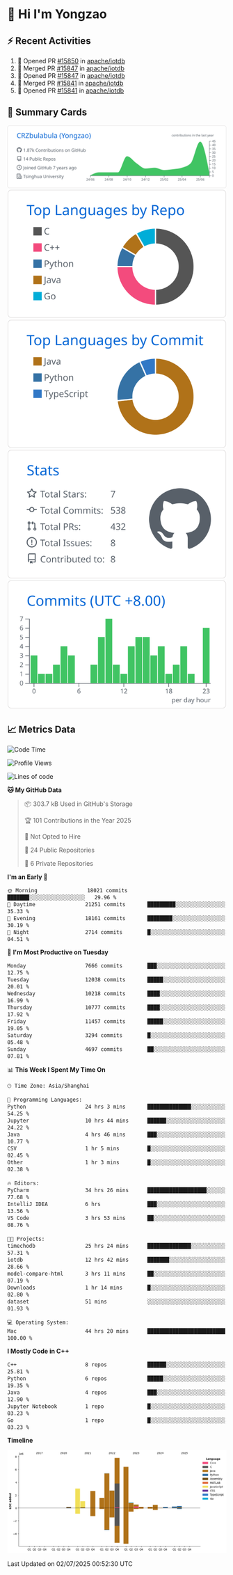 # 👋 Hi I'm Yongzao

## ⚡ Recent Activities
<!--START_SECTION:activity-->
1. 💪 Opened PR [#15850](https://github.com/apache/iotdb/pull/15850) in [apache/iotdb](https://github.com/apache/iotdb)
2. 🎉 Merged PR [#15847](https://github.com/apache/iotdb/pull/15847) in [apache/iotdb](https://github.com/apache/iotdb)
3. 💪 Opened PR [#15847](https://github.com/apache/iotdb/pull/15847) in [apache/iotdb](https://github.com/apache/iotdb)
4. 🎉 Merged PR [#15841](https://github.com/apache/iotdb/pull/15841) in [apache/iotdb](https://github.com/apache/iotdb)
5. 💪 Opened PR [#15841](https://github.com/apache/iotdb/pull/15841) in [apache/iotdb](https://github.com/apache/iotdb)
<!--END_SECTION:activity-->

## 🎑 Summary Cards

[![](https://raw.githubusercontent.com/CRZbulabula/CRZbulabula/main/profile-summary-card-output/github/0-profile-details.svg)](https://github.com/vn7n24fzkq/github-profile-summary-cards)
[![](https://raw.githubusercontent.com/CRZbulabula/CRZbulabula/main/profile-summary-card-output/github/1-repos-per-language.svg)](https://github.com/vn7n24fzkq/github-profile-summary-cards) [![](https://raw.githubusercontent.com/CRZbulabula/CRZbulabula/main/profile-summary-card-output/github/2-most-commit-language.svg)](https://github.com/vn7n24fzkq/github-profile-summary-cards)
[![](https://raw.githubusercontent.com/CRZbulabula/CRZbulabula/main/profile-summary-card-output/github/3-stats.svg)](https://github.com/vn7n24fzkq/github-profile-summary-cards) [![](https://raw.githubusercontent.com/CRZbulabula/CRZbulabula/main/profile-summary-card-output/github/4-productive-time.svg)](https://github.com/vn7n24fzkq/github-profile-summary-cards)

## 📈 Metrics Data

<!--START_SECTION:waka-->
![Code Time](http://img.shields.io/badge/Code%20Time-1%2C009%20hrs%2020%20mins-blue)

![Profile Views](http://img.shields.io/badge/Profile%20Views-0-blue)

![Lines of code](https://img.shields.io/badge/From%20Hello%20World%20I%27ve%20Written-33.8%20million%20lines%20of%20code-blue)

**🐱 My GitHub Data** 

> 📦 303.7 kB Used in GitHub's Storage 
 > 
> 🏆 101 Contributions in the Year 2025
 > 
> 🚫 Not Opted to Hire
 > 
> 📜 24 Public Repositories 
 > 
> 🔑 6 Private Repositories 
 > 
**I'm an Early 🐤** 

```text
🌞 Morning                18021 commits       ███████░░░░░░░░░░░░░░░░░░   29.96 % 
🌆 Daytime                21251 commits       █████████░░░░░░░░░░░░░░░░   35.33 % 
🌃 Evening                18161 commits       ████████░░░░░░░░░░░░░░░░░   30.19 % 
🌙 Night                  2714 commits        █░░░░░░░░░░░░░░░░░░░░░░░░   04.51 % 
```
📅 **I'm Most Productive on Tuesday** 

```text
Monday                   7666 commits        ███░░░░░░░░░░░░░░░░░░░░░░   12.75 % 
Tuesday                  12038 commits       █████░░░░░░░░░░░░░░░░░░░░   20.01 % 
Wednesday                10218 commits       ████░░░░░░░░░░░░░░░░░░░░░   16.99 % 
Thursday                 10777 commits       ████░░░░░░░░░░░░░░░░░░░░░   17.92 % 
Friday                   11457 commits       █████░░░░░░░░░░░░░░░░░░░░   19.05 % 
Saturday                 3294 commits        █░░░░░░░░░░░░░░░░░░░░░░░░   05.48 % 
Sunday                   4697 commits        ██░░░░░░░░░░░░░░░░░░░░░░░   07.81 % 
```


📊 **This Week I Spent My Time On** 

```text
🕑︎ Time Zone: Asia/Shanghai

💬 Programming Languages: 
Python                   24 hrs 3 mins       ██████████████░░░░░░░░░░░   54.25 % 
Jupyter                  10 hrs 44 mins      ██████░░░░░░░░░░░░░░░░░░░   24.22 % 
Java                     4 hrs 46 mins       ███░░░░░░░░░░░░░░░░░░░░░░   10.77 % 
CSV                      1 hr 5 mins         █░░░░░░░░░░░░░░░░░░░░░░░░   02.45 % 
Other                    1 hr 3 mins         █░░░░░░░░░░░░░░░░░░░░░░░░   02.38 % 

🔥 Editors: 
PyCharm                  34 hrs 26 mins      ███████████████████░░░░░░   77.68 % 
IntelliJ IDEA            6 hrs               ███░░░░░░░░░░░░░░░░░░░░░░   13.56 % 
VS Code                  3 hrs 53 mins       ██░░░░░░░░░░░░░░░░░░░░░░░   08.76 % 

🐱‍💻 Projects: 
timechodb                25 hrs 24 mins      ██████████████░░░░░░░░░░░   57.31 % 
iotdb                    12 hrs 42 mins      ███████░░░░░░░░░░░░░░░░░░   28.66 % 
model-compare-html       3 hrs 11 mins       ██░░░░░░░░░░░░░░░░░░░░░░░   07.19 % 
Downloads                1 hr 14 mins        █░░░░░░░░░░░░░░░░░░░░░░░░   02.80 % 
dataset                  51 mins             ░░░░░░░░░░░░░░░░░░░░░░░░░   01.93 % 

💻 Operating System: 
Mac                      44 hrs 20 mins      █████████████████████████   100.00 % 
```

**I Mostly Code in C++** 

```text
C++                      8 repos             ██████░░░░░░░░░░░░░░░░░░░   25.81 % 
Python                   6 repos             █████░░░░░░░░░░░░░░░░░░░░   19.35 % 
Java                     4 repos             ███░░░░░░░░░░░░░░░░░░░░░░   12.90 % 
Jupyter Notebook         1 repo              █░░░░░░░░░░░░░░░░░░░░░░░░   03.23 % 
Go                       1 repo              █░░░░░░░░░░░░░░░░░░░░░░░░   03.23 % 
```



**Timeline**

![Lines of Code chart](https://raw.githubusercontent.com/CRZbulabula/CRZbulabula/main/assets/bar_graph.png)


 Last Updated on 02/07/2025 00:52:30 UTC
<!--END_SECTION:waka-->


